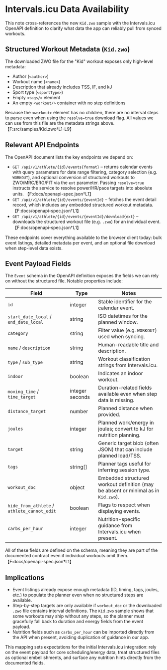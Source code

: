 # Intervals.icu Data Availability

This note cross-references the new `Kid.zwo` sample with the Intervals.icu OpenAPI definition to clarify what data the app can reliably pull from synced workouts.

## Structured Workout Metadata (`Kid.zwo`)

The downloaded ZWO file for the "Kid" workout exposes only high-level metadata:

- Author (`<author>`)
- Workout name (`<name>`)
- Description that already includes TSS, IF, and kJ
- Sport type (`<sportType>`)
- Empty `<tags/>` element
- An empty `<workout/>` container with no step definitions

Because the `<workout>` element has no children, there are no interval steps to parse even when using the `resolve=true` download flag. All values we can use from this file are the metadata strings above. 【F:src/samples/Kid.zwo†L1-L9】

## Relevant API Endpoints

The OpenAPI document lists the key endpoints we depend on:

- `GET /api/v1/athlete/{id}/events{format}` – returns calendar events with query parameters for date range filtering, category selection (e.g. `WORKOUT`), and optional conversion of structured workouts to ZWO/MRC/ERG/FIT via the `ext` parameter. Passing `resolve=true` instructs the service to resolve power/HR/pace targets into absolute units. 【F:docs/openapi-spec.json†L1】
- `GET /api/v1/athlete/{id}/events/{eventId}` – fetches the event detail record, which includes any embedded structured workout metadata. 【F:docs/openapi-spec.json†L1】
- `GET /api/v1/athlete/{id}/events/{eventId}/download{ext}` – downloads the structured workout file (e.g. `.zwo`) for an individual event. 【F:docs/openapi-spec.json†L1】

These endpoints cover everything available to the browser client today: bulk event listings, detailed metadata per event, and an optional file download when step-level data exists.

## Event Payload Fields

The `Event` schema in the OpenAPI definition exposes the fields we can rely on without the structured file. Notable properties include:

| Field | Type | Notes |
| --- | --- | --- |
| `id` | integer | Stable identifier for the calendar event. |
| `start_date_local` / `end_date_local` | string | ISO datetimes for the planned window. |
| `category` | string | Filter value (e.g. `WORKOUT`) used when syncing. |
| `name` / `description` | string | Human-readable title and description. |
| `type` / `sub_type` | string | Workout classification strings from Intervals.icu. |
| `indoor` | boolean | Indicates an indoor workout. |
| `moving_time` / `time_target` | integer seconds | Duration-related fields available even when step data is missing. |
| `distance_target` | number | Planned distance when provided. |
| `joules` | integer | Planned work/energy in joules; convert to kJ for nutrition planning. |
| `target` | string | Generic target blob (often JSON) that can include planned load/TSS. |
| `tags` | string[] | Planner tags useful for inferring session type. |
| `workout_doc` | object | Embedded structured workout definition (may be absent or minimal as in `Kid.zwo`). |
| `hide_from_athlete` / `athlete_cannot_edit` | boolean | Flags to respect when displaying events. |
| `carbs_per_hour` | integer | Nutrition-specific guidance from Intervals.icu when present. |

All of these fields are defined on the schema, meaning they are part of the documented contract even if individual workouts omit them. 【F:docs/openapi-spec.json†L1】

## Implications

- Event listings already expose enough metadata (ID, timing, tags, joules, etc.) to populate the planner even when no structured steps are available.
- Step-by-step targets are only available if `workout_doc` or the downloaded `.zwo` file contains interval definitions. The `Kid.zwo` sample shows that some workouts may ship without any steps, so the planner must gracefully fall back to duration and energy fields from the event payload.
- Nutrition fields such as `carbs_per_hour` can be imported directly from the API when present, avoiding duplication of guidance in our app.

This mapping sets expectations for the initial Intervals.icu integration: rely on the event payload for core scheduling/energy data, treat structured files as optional embellishments, and surface any nutrition hints directly from the documented fields.
